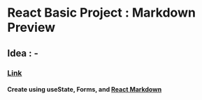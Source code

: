 # React Basic Project : Markdown Preview

## Idea : -

### [Link](https://react-basic-project-markdown-preview.netlify.app)

#### Create using useState, Forms, and [React Markdown](https://remarkjs.github.io/react-markdown/)
